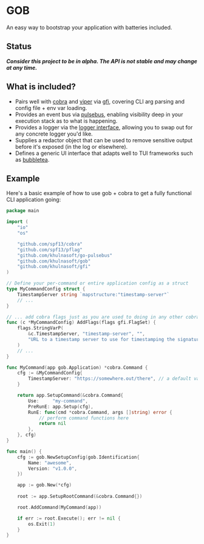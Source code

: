 # GOB

An easy way to bootstrap your application with batteries included.

## Status

***Consider this project to be in alpha. The API is not stable and may change at any time.***

## What is included?
- Pairs well with [cobra](github.com/spf13/cobra) and [viper](github.com/spf13/viper) via [gfi](github.com/khulnasoft/gfi), covering CLI arg parsing and config file + env var loading.
- Provides an event bus via [pulsebus](github.com/khulnasoft/go-pulsebus), enabling visibility deep in your execution stack as to what is happening.
- Provides a logger via the [logger interface](github.com/khulnasoft-lab/go-logger), allowing you to swap out for any concrete logger you'd like.
- Supplies a redactor object that can be used to remove sensitive output before it's exposed (in the log or elsewhere).
- Defines a generic UI interface that adapts well to TUI frameworks such as [bubbletea](github.com/charmbracelet/bubbletea).

## Example

Here's a basic example of how to use gob + cobra to get a fully functional CLI application going:

```go
package main

import (
	"io"
	"os"

	"github.com/spf13/cobra"
	"github.com/spf13/pflag"
	"github.com/khulnasoft/go-pulsebus"
	"github.com/khulnasoft/gob"
	"github.com/khulnasoft/gfi"
)

// Define your per-command or entire application config as a struct
type MyCommandConfig struct {
	TimestampServer string `mapstructure:"timestamp-server"`
	// ...
}

// ... add cobra flags just as you are used to doing in any other cobra application
func (c *MyCommandConfig) AddFlags(flags gfi.FlagSet) {
	flags.StringVarP(
		&c.TimestampServer, "timestamp-server", "",
		"URL to a timestamp server to use for timestamping the signature",
	)
	// ...
}

func MyCommand(app gob.Application) *cobra.Command {
	cfg := &MyCommandConfig{
		TimestampServer: "https://somewhere.out/there", // a default value
	}

	return app.SetupCommand(&cobra.Command{
		Use:     "my-command",
		PreRunE: app.Setup(cfg),
		RunE: func(cmd *cobra.Command, args []string) error {
			// perform command functions here
			return nil
		},
	}, cfg)
}

func main() {
	cfg := gob.NewSetupConfig(gob.Identification{
		Name: "awesome",
		Version: "v1.0.0",
    })

	app := gob.New(*cfg)
	
	root := app.SetupRootCommand(&cobra.Command{})

	root.AddCommand(MyCommand(app))

	if err := root.Execute(); err != nil {
		os.Exit(1)
	}
}
```